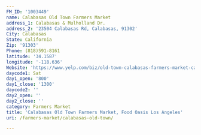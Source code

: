 ```yaml
---
FM_ID: '1003449'
name: Calabasas Old Town Farmers Market
address_1: Calabasas & Mulholland Dr.
address_2: '23504 Calabasas Rd, Calabasas, 91302'
City: Calabasas
State: California
Zip: '91303'
Phone: (818)591-8161
latitude: '34.1587'
longitude: '-118.636'
Website: 'https://www.yelp.com/biz/old-town-calabasas-farmers-market-calabasas'
daycode1: Sat
day1_open: '800'
day1_close: '1300'
daycode2: ''
day2_open: ''
day2_close: ''
category: Farmers Market
title: 'Calabasas Old Town Farmers Market, Food Oasis Los Angeles'
uri: /farmers-market/calabasas-old-town/

---
```


